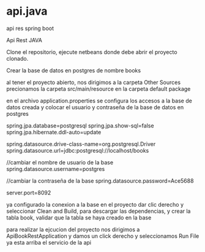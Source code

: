 # api.java
api res spring boot

Api Rest JAVA



Clone el repositorio, ejecute netbeans donde debe abrir el proyecto clonado.

Crear la base de datos en postgres de nombre books

al tener el proyecto abierto, nos dirigimos a la carpeta Other Sources precionamos la carpeta src/main/resource en la carpeta default package

en el archivo application.properties se configura los accesos a la base de datos creada y colocar el usuario y contraseña de la base de datos en postgres

spring.jpa.database=postgresql
spring.jpa.show-sql=false
spring.jpa.hibernate.ddl-auto=update

spring.datasource.drive-class-name=org.postgresql.Driver
spring.datasource.url=jdbc:postgresql://localhost/books

//cambiar el nombre de usuario de la base
spring.datasource.username=postgres

//cambiar la contraseña de la base
spring.datasource.password=Ace5688

server.port=8092

ya configurado la conexion a la base en  el proyecto dar clic derecho y seleccionar Clean and Build, para descargar las dependencias, y crear la tabla book, validar que la tabla se haya creado en la base

para realizar la ejcucion del proyecto nos dirigimos a ApiBookRestApplication y damos un click derecho y seleccionamos Run File ya esta arriba el servicio de la api
